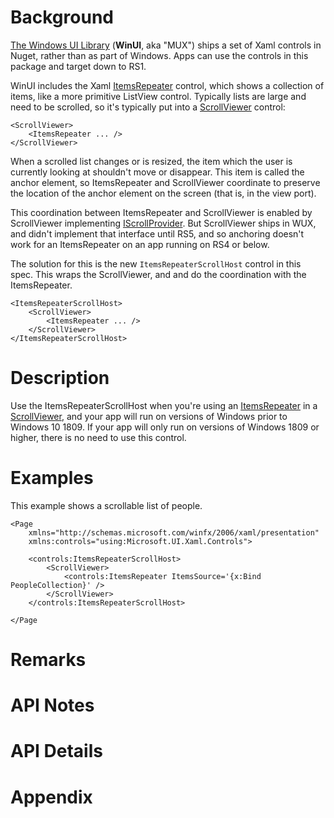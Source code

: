 # Background
[The Windows UI Library](https://docs.microsoft.com/en-us/uwp/toolkits/winui/) (**WinUI**, aka "MUX")
ships a set of Xaml controls in Nuget, rather than as part of Windows. Apps can use the
controls in this package and target down to RS1.

WinUI includes the Xaml 
[ItemsRepeater](https://docs.microsoft.com/en-us/uwp/api/microsoft.ui.xaml.controls.itemsrepeater)
control, which shows a collection of items, like a more primitive ListView control. Typically 
lists are large and need to be scrolled, so it's typically put into a
[ScrollViewer](https://docs.microsoft.com/uwp/api/Windows.UI.Xaml.Controls.ScrollViewer) control:

```xaml
<ScrollViewer>
    <ItemsRepeater ... />
</ScrollViewer>
```

When a scrolled list changes or is resized, the item which the user is currently looking at shouldn't move
or disappear. This item is called the anchor element, so ItemsRepeater and ScrollViewer coordinate
to preserve the location of the anchor element on the screen (that is, in the view port).

This coordination between ItemsRepeater and ScrollViewer is enabled by ScrollViewer implementing
[IScrollProvider](https://docs.microsoft.com/uwp/api/Windows.UI.Xaml.Automation.Provider.IScrollProvider).
But ScrollViewer ships in WUX, and didn't implement that interface until RS5, and
so anchoring doesn't work for an ItemsRepeater on an app running on RS4 or below.

The solution for this is the new `ItemsRepeaterScrollHost` control in this spec.
This wraps the ScrollViewer, and and do the coordination with the ItemsRepeater.

```xaml
<ItemsRepeaterScrollHost>
    <ScrollViewer>
        <ItemsRepeater ... />
    </ScrollViewer>
</ItemsRepeaterScrollHost> 
```

# Description
<!-- Use this section to provide a brief description of the feature.
For an example, see the introduction to the PasswordBox control 
(http://docs.microsoft.com/windows/uwp/design/controls-and-patterns/password-box). -->

Use the ItemsRepeaterScrollHost when you're using an 
[ItemsRepeater](https://docs.microsoft.com/en-us/uwp/api/microsoft.ui.xaml.controls.itemsrepeater) 
in a [ScrollViewer](https://docs.microsoft.com/uwp/api/Windows.UI.Xaml.Controls.ScrollViewer),
and your app will run on versions of Windows prior to Windows 10 1809. If your app will only run
on versions of Windows 1809 or higher, there is no need to use this control.

# Examples
This example shows a scrollable list of people.

```xaml
<Page
    xmlns="http://schemas.microsoft.com/winfx/2006/xaml/presentation"
    xmlns:controls="using:Microsoft.UI.Xaml.Controls">

    <controls:ItemsRepeaterScrollHost>
        <ScrollViewer>
            <controls:ItemsRepeater ItemsSource='{x:Bind PeopleCollection}' />
        </ScrollViewer>
    </controls:ItemsRepeaterScrollHost> 
    
</Page
```

# Remarks

# API Notes
<!-- Option 1: Give a one or two line description of each API (type
and member), or at least the ones that aren't obvious
from their name.  These descriptions are what show up
in IntelliSense. For properties, specify the default value of the property if it
isn't the type's default (for example an int-typed property that doesn't default to zero.) -->

<!-- Option 2: Put these descriptions in the below API Details section,
with a "///" comment above the member or type. -->

# API Details
<!-- The exact API, in MIDL3 format (https://docs.microsoft.com/en-us/uwp/midl-3/) -->

# Appendix
<!-- Anything else that you want to write down for posterity, but 
that isn't necessary to understand the purpose and usage of the API.
For example, implementation details. -->
